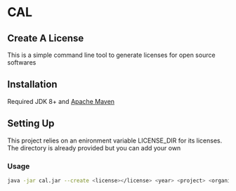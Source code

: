 # CAL

## Create A License

This is a simple command line tool to generate licenses for open source softwares

## Installation

Required JDK 8+ and [Apache Maven](maven.apache.org)

## Setting Up

This project relies on an enironment variable LICENSE_DIR for its licenses. The directory is already provided but you can add your own

### Usage

```sh
java -jar cal.jar --create <license></license> <year> <project> <organisation>
```
